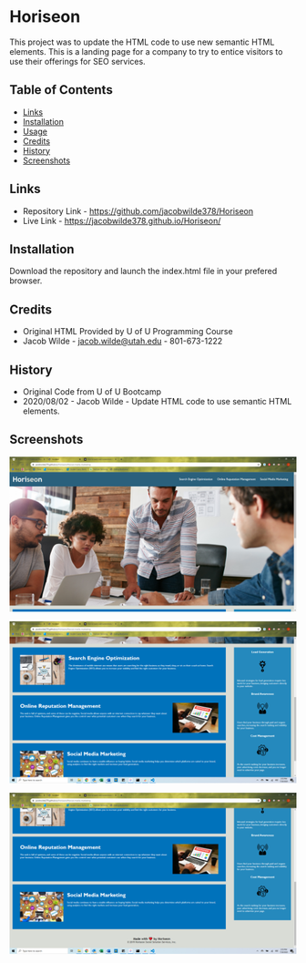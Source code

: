 # Horiseon
This project was to update the HTML code to use new semantic HTML elements.
This is a landing page for a company to try to entice visitors to use their offerings for SEO services.

## Table of Contents

* [Links](#Links)
* [Installation](#installation)
* [Usage](#usage)
* [Credits](#credits)
* [History](#History)
* [Screenshots](#Screenshots)

## Links

* Repository Link - https://github.com/jacobwilde378/Horiseon
* Live Link - https://jacobwilde378.github.io/Horiseon/

## Installation

Download the repository and launch the index.html file in your prefered browser.

## Credits

* Original HTML Provided by U of U Programming Course
* Jacob Wilde - jacob.wilde@utah.edu - 801-673-1222

## History

* Original Code from U of U Bootcamp
* 2020/08/02 - Jacob Wilde - Update HTML code to use semantic HTML elements.

## Screenshots

![Screenshot of Website 1](/assets/images/readme.1.png)

![Screenshot of Website 2](/assets/images/readme.2.png)

![Screenshot of Website 3](/assets/images/readme.3.png)
